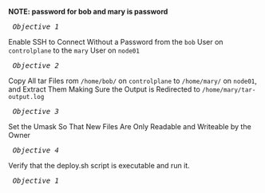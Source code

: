 **NOTE: password for bob and mary is password**

*_<pre> Objective 1 </pre>_*
Enable SSH to Connect Without a Password from the `bob` User on `controlplane` to the `mary` User on `node01`

*_<pre> Objective 2 </pre>_*
Copy All tar Files rom `/home/bob/` on `controlplane` to `/home/mary/` on `node01`, and Extract Them Making Sure the Output is Redirected to `/home/mary/tar-output.log` 


*_<pre> Objective 3 </pre>_*
Set the Umask So That New Files Are Only Readable and Writeable by the Owner

*_<pre> Objective 4 </pre>_*
Verify that the deploy.sh script is executable and run it. 

*_<pre> Objective 1 </pre>_*